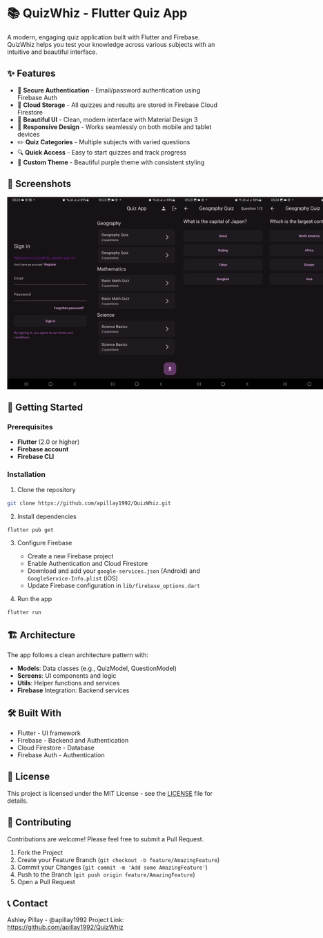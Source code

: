 # 📚 QuizWhiz - Flutter Quiz App

A modern, engaging quiz application built with Flutter and Firebase. QuizWhiz helps you test your knowledge across various subjects with an intuitive and beautiful interface.

## ✨ Features

- 🔐 **Secure Authentication** - Email/password authentication using Firebase Auth
- 💾 **Cloud Storage** - All quizzes and results are stored in Firebase Cloud Firestore
- 🎨 **Beautiful UI** - Clean, modern interface with Material Design 3
- 📱 **Responsive Design** - Works seamlessly on both mobile and tablet devices
- ✏️ **Quiz Categories** - Multiple subjects with varied questions
- 🔍 **Quick Access** - Easy to start quizzes and track progress
- 🌈 **Custom Theme** - Beautiful purple theme with consistent styling

## 📱 Screenshots

<div style="display: flex; justify-content: space-between;">
  <img src="assets/Sign_In.jpg" width="200" alt="Login Screen"/>
  <img src="assets/Home_Page.jpg" width="200" alt="Home Screen"/>
  <img src="assets/Quizz_1.jpg" width="200" alt="Quiz Screen"/>
  <img src="assets/Quizz_2.jpg" width="200" alt="Results Screen"/>
  <img src="assets/Results.jpg" width="200" alt="Results Screen"/>
  <img src="assets/User_profile.jpg" width="200" alt="Results Screen"/>
</div>

## 🚀 Getting Started

### Prerequisites

- **Flutter** (2.0 or higher)
- **Firebase account**
- **Firebase CLI**

### Installation

1. Clone the repository
```bash
git clone https://github.com/apillay1992/QuizWhiz.git
```

2. Install dependencies
```bash
flutter pub get
```

3. Configure Firebase
    * Create a new Firebase project
    * Enable Authentication and Cloud Firestore
    * Download and add your `google-services.json` (Android) and `GoogleService-Info.plist` (iOS)
    * Update Firebase configuration in `lib/firebase_options.dart`

4. Run the app
```bash
flutter run
```

## 🏗️ Architecture
The app follows a clean architecture pattern with:

* **Models**: Data classes (e.g., QuizModel, QuestionModel)
* **Screens**: UI components and logic
* **Utils**: Helper functions and services
* **Firebase** Integration: Backend services

## 🛠️ Built With
* Flutter - UI framework
* Firebase - Backend and Authentication
* Cloud Firestore - Database
* Firebase Auth - Authentication

## 📄 License

This project is licensed under the MIT License - see the [LICENSE](LICENSE) file for details.

## 🤝 Contributing

Contributions are welcome! Please feel free to submit a Pull Request.

1. Fork the Project
2. Create your Feature Branch (`git checkout -b feature/AmazingFeature`)
3. Commit your Changes (`git commit -m 'Add some AmazingFeature'`)
4. Push to the Branch (`git push origin feature/AmazingFeature`)
5. Open a Pull Request

## 📞 Contact
Ashley Pillay - @apillay1992
Project Link: https://github.com/apillay1992/QuizWhiz